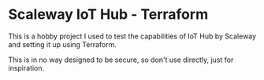 # Scaleway IoT Hub - Terraform
This is a hobby project I used to test the capabilities of IoT Hub by Scaleway and setting it up using Terraform.

This is in no way designed to be secure, so don't use directly, just for inspiration.
